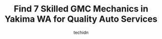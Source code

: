 ---
layout: ampstory
image: https://images.unsplash.com/photo-1621615645943-6948d5288720?ixlib=rb-4.0.3&ixid=MnwxMjA3fDB8MHxwaG90by1wYWdlfHx8fGVufDB8fHx8&auto=format&fit=crop&w=640&h=853&q=80
author: techidn
featured: false
description: For top-quality automotive repairs and maintenance, visit the 7 best GMC Mechanic in Yakima WA, USA. Their reputation for excellence and their dedication to customer satisfaction make them t
title: Find 7 Skilled GMC Mechanics in Yakima WA for Quality Auto Services
cover:
   title: Find 7 Skilled GMC Mechanics in Yakima WA for Quality Auto Services
   subtitle: Rickpate
   background: https://images.unsplash.com/photo-1621615645943-6948d5288720?ixlib=rb-4.0.3&ixid=MnwxMjA3fDB8MHxwaG90by1wYWdlfHx8fGVufDB8fHx8&auto=format&fit=crop&w=640&h=853&q=80

pages: 
 - layout: thirds
   top: <h1>#1 Alpine Automotive Service</h1>
   bottom: "<p>Moving to the Yakima region from the Midwest, I was on the hunt for a quality mechanic. Luckily, I stumbled upon Alpine based off of reviews from others and they exceeded</p>"
   background: https://www.knot35.com/toplist/wp-content/uploads/2023/06/best-gmc-mechanic-1-in-yakima-wa-1685833463.jpeg
   backgroundblur: true
 - layout: thirds
   top: <h1>#2 Quick Lube And Auto Repair, LLC</h1>
   bottom: "<p>1019 S 3rd Ave, Yakima, WA 98902, United States</p>"
   background: https://www.knot35.com/toplist/wp-content/uploads/2023/06/best-gmc-mechanic-2-in-yakima-wa-1685833463.jpeg
   cta:
      link: https://www.knot35.com/toplist/find-7-skilled-gmc-mechanics-in-yakima-wa-for-quality-auto-services/
      text: Find 7 Skilled GMC Mechanics in Yakima WA for Quality Auto Services
 - layout: thirds
   top: <h1>#3 Lee Peterson Buick GMC of Yakima</h1>
   bottom: "<p>410 S 1st St, Yakima, WA 98901, United States</p>"
   background: https://www.knot35.com/toplist/wp-content/uploads/2023/06/best-gmc-mechanic-3-in-yakima-wa-1685833463.jpeg
   cta:
      link: https://www.knot35.com/toplist/find-7-skilled-gmc-mechanics-in-yakima-wa-for-quality-auto-services/
      text: Find 7 Skilled GMC Mechanics in Yakima WA for Quality Auto Services
 - layout: thirds
   top: <h1>#4 Yakima Automotive Inc</h1>
   bottom: "<p>1 S 12th Ave, Yakima, WA 98902, United States</p>"
   background: https://images.unsplash.com/photo-1546497974-b213c9efb599?ixlib=rb-4.0.3&ixid=MnwxMjA3fDB8MHxwaG90by1wYWdlfHx8fGVufDB8fHx8&auto=format&fit=crop&w=640&h=853&q=80
   cta:
      link: https://www.knot35.com/toplist/find-7-skilled-gmc-mechanics-in-yakima-wa-for-quality-auto-services/
      text: Find 7 Skilled GMC Mechanics in Yakima WA for Quality Auto Services
 - layout: thirds
   top: <h1>#5 Auto Care Experts LLC</h1>
   bottom: "<p>3503 Ahtanum Rd, Yakima, WA 98903, United States</p>"
   background: https://images.unsplash.com/photo-1462556791646-c201b8241a94?ixlib=rb-4.0.3&ixid=MnwxMjA3fDB8MHxwaG90by1wYWdlfHx8fGVufDB8fHx8&auto=format&fit=crop&w=640&h=853&q=80
   cta:
      link: https://www.knot35.com/toplist/find-7-skilled-gmc-mechanics-in-yakima-wa-for-quality-auto-services/
      text: Find 7 Skilled GMC Mechanics in Yakima WA for Quality Auto Services
 - layout: thirds
   top: <h1>#6 Bakers Auto Repair</h1>
   bottom: "<p>1205 S 18th St, Yakima, WA 98901, United States</p>"
   background: https://images.unsplash.com/photo-1632260260864-caf7fde5ec36?ixlib=rb-4.0.3&ixid=MnwxMjA3fDB8MHxwaG90by1wYWdlfHx8fGVufDB8fHx8&auto=format&fit=crop&w=640&h=853&q=80
   cta:
      link: https://www.knot35.com/toplist/find-7-skilled-gmc-mechanics-in-yakima-wa-for-quality-auto-services/
      text: Find 7 Skilled GMC Mechanics in Yakima WA for Quality Auto Services
 - layout: thirds
   top: <h1>#7 Rigby Automotive</h1>
   bottom: "<p>510 S 4th Ave, Yakima, WA 98902, United States</p>"
   background: https://images.unsplash.com/photo-1547366785-564103df7e13?ixlib=rb-4.0.3&ixid=MnwxMjA3fDB8MHxwaG90by1wYWdlfHx8fGVufDB8fHx8&auto=format&fit=crop&w=640&h=853&q=80
   cta:
      link: https://www.knot35.com/toplist/find-7-skilled-gmc-mechanics-in-yakima-wa-for-quality-auto-services/
      text: Find 7 Skilled GMC Mechanics in Yakima WA for Quality Auto Services
 - layout: thirds
   middle: Continue reading...
   background: https://images.unsplash.com/photo-1524169358666-79f22534bc6e?ixlib=rb-4.0.3&ixid=MnwxMjA3fDB8MHxwaG90by1wYWdlfHx8fGVufDB8fHx8&auto=format&fit=crop&w=640&h=853&q=80
   cta:
      link: https://www.knot35.com/toplist/find-7-skilled-gmc-mechanics-in-yakima-wa-for-quality-auto-services/
      text: Find 7 Skilled GMC Mechanics in Yakima WA for Quality Auto Services
      
---